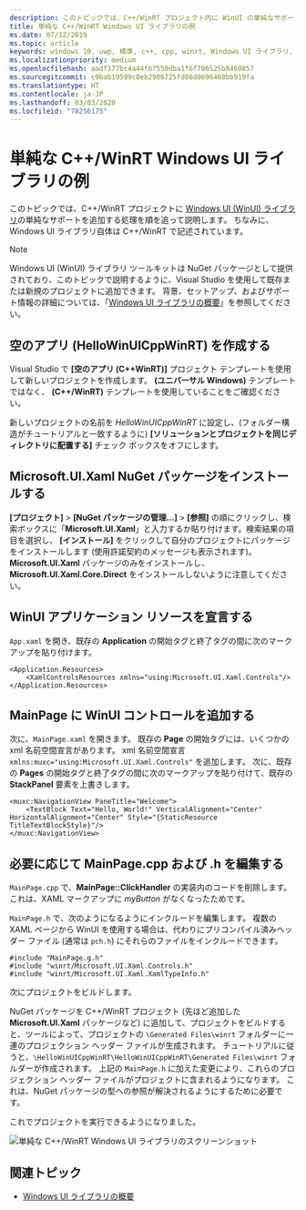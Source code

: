 ```yaml
---
description: このトピックでは、C++/WinRT プロジェクト内に WinUI の単純なサポートを追加する処理を順を追って説明します。
title: 単純な C++/WinRT Windows UI ライブラリの例
ms.date: 07/12/2019
ms.topic: article
keywords: windows 10, uwp, 標準, c++, cpp, winrt, Windows UI ライブラリ, WinUI
ms.localizationpriority: medium
ms.openlocfilehash: aadf177bc4a44f67550dba1f6f706525b8460857
ms.sourcegitcommit: c9bab19599c0eb2906725fd86d0696468bb919fa
ms.translationtype: HT
ms.contentlocale: ja-JP
ms.lasthandoff: 03/03/2020
ms.locfileid: "78256175"
---
```

# <a name="a-simple-cwinrt-windows-ui-library-example"></a>単純な C++/WinRT Windows UI ライブラリの例

このトピックでは、C++/WinRT プロジェクトに [Windows UI (WinUI) ライブラリ](https://github.com/Microsoft/microsoft-ui-xaml)の単純なサポートを追加する処理を順を追って説明します。 ちなみに、Windows UI ライブラリ自体は C++/WinRT で記述されています。

> [!NOTE]
> Windows UI (WinUI) ライブラリ ツールキットは NuGet パッケージとして提供されており、このトピックで説明するように、Visual Studio を使用して既存または新規のプロジェクトに追加できます。 背景、セットアップ、およびサポート情報の詳細については、「[Windows UI ライブラリの概要](/uwp/toolkits/winui/getting-started)」を参照してください。

## <a name="create-a-blank-app-hellowinuicppwinrt"></a>空のアプリ (HelloWinUICppWinRT) を作成する

Visual Studio で **[空のアプリ (C++WinRT)]** プロジェクト テンプレートを使用して新しいプロジェクトを作成します。 **(ユニバーサル Windows)** テンプレートではなく、 **(C++/WinRT)** テンプレートを使用していることをご確認ください。

新しいプロジェクトの名前を *HelloWinUICppWinRT* に設定し、(フォルダー構造がチュートリアルと一致するように) **[ソリューションとプロジェクトを同じディレクトリに配置する]** チェック ボックスをオフにします。

## <a name="install-the-microsoftuixaml-nuget-package"></a>Microsoft.UI.Xaml NuGet パッケージをインストールする

**[プロジェクト]** \> **[NuGet パッケージの管理...]** \> **[参照]** の順にクリックし、検索ボックスに「**Microsoft.UI.Xaml**」と入力するか貼り付けます。検索結果の項目を選択し、 **[インストール]** をクリックして自分のプロジェクトにパッケージをインストールします (使用許諾契約のメッセージも表示されます)。 **Microsoft.UI.Xaml** パッケージのみをインストールし、**Microsoft.UI.Xaml.Core.Direct** をインストールしないように注意してください。

## <a name="declare-winui-application-resources"></a>WinUI アプリケーション リソースを宣言する

`App.xaml` を開き、既存の **Application** の開始タグと終了タグの間に次のマークアップを貼り付けます。

```xaml
<Application.Resources>
    <XamlControlsResources xmlns="using:Microsoft.UI.Xaml.Controls"/>
</Application.Resources>
```

## <a name="add-a-winui-control-to-mainpage"></a>MainPage に WinUI コントロールを追加する

次に、`MainPage.xaml` を開きます。 既存の **Page** の開始タグには、いくつかの xml 名前空間宣言があります。 xml 名前空間宣言 `xmlns:muxc="using:Microsoft.UI.Xaml.Controls"` を追加します。 次に、既存の **Pages** の開始タグと終了タグの間に次のマークアップを貼り付けて、既存の **StackPanel** 要素を上書きします。

```xaml
<muxc:NavigationView PaneTitle="Welcome">
    <TextBlock Text="Hello, World!" VerticalAlignment="Center" HorizontalAlignment="Center" Style="{StaticResource TitleTextBlockStyle}"/>
</muxc:NavigationView>
```

## <a name="edit-mainpagecpp-and-h-as-necessary"></a>必要に応じて MainPage.cpp および .h を編集する

`MainPage.cpp` で、**MainPage::ClickHandler** の実装内のコードを削除します。これは、XAML マークアップに *myButton* がなくなったためです。

`MainPage.h` で、次のようになるようにインクルードを編集します。 複数の XAML ページから WinUI を使用する場合は、代わりにプリコンパイル済みヘッダー ファイル (通常は `pch.h`) にそれらのファイルをインクルードできます。

```cppwinrt
#include "MainPage.g.h"
#include "winrt/Microsoft.UI.Xaml.Controls.h"
#include "winrt/Microsoft.UI.Xaml.XamlTypeInfo.h"
```

次にプロジェクトをビルドします。

NuGet パッケージを C++/WinRT プロジェクト (先ほど追加した **Microsoft.UI.Xaml** パッケージなど) に追加して、プロジェクトをビルドすると、ツールによって、プロジェクトの `\Generated Files\winrt` フォルダーに一連のプロジェクション ヘッダー ファイルが生成されます。 チュートリアルに従うと、`\HelloWinUICppWinRT\HelloWinUICppWinRT\Generated Files\winrt` フォルダーが作成されます。 上記の `MainPage.h` に加えた変更により、これらのプロジェクション ヘッダー ファイルがプロジェクトに含まれるようになります。 これは、NuGet パッケージの型への参照が解決されるようにするために必要です。

これでプロジェクトを実行できるようになりました。

![単純な C++/WinRT Windows UI ライブラリのスクリーンショット](images/winui.png)

## <a name="related-topics"></a>関連トピック
* [Windows UI ライブラリの概要](/uwp/toolkits/winui/getting-started)